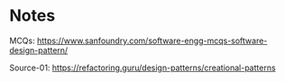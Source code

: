 # Notes

MCQs: https://www.sanfoundry.com/software-engg-mcqs-software-design-pattern/

Source-01: https://refactoring.guru/design-patterns/creational-patterns